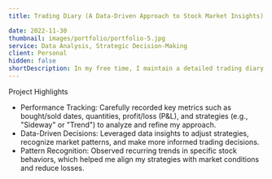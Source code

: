 ```yaml
---
title: Trading Diary (A Data-Driven Approach to Stock Market Insights)

date: 2022-11-30
thumbnail: images/portfolio/portfolio-5.jpg
service: Data Analysis, Strategic Decision-Making
client: Personal
hidden: false
shortDescription: In my free time, I maintain a detailed trading diary to track and reflect on my performance in the Vietnamese stock market. This project has been a personal journey of growth, discipline, and continuous learning, showcasing my ability to adapt in dynamic environments.
---
```


Project Highlights
- Performance Tracking: Carefully recorded key metrics such as bought/sold dates, quantities, profit/loss (P&L), and strategies (e.g., "Sideway" or "Trend") to analyze and refine my approach.
- Data-Driven Decisions: Leveraged data insights to adjust strategies, recognize market patterns, and make more informed trading decisions.
- Pattern Recognition: Observed recurring trends in specific stock behaviors, which helped me align my strategies with market conditions and reduce losses.